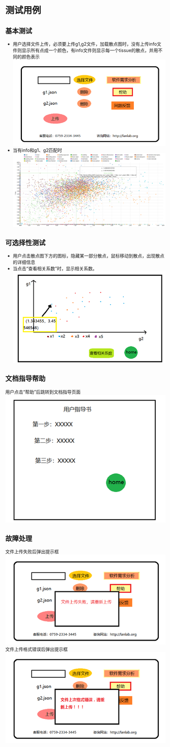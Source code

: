 # 测试用例
## 基本测试
- 用户选择文件上传，必须要上传g1,g2文件，加载散点图时，没有上传info文件则显示所有点成一个颜色，有info文件则显示每一个tissue的散点，并用不同的颜色表示   
![](https://raw.githubusercontent.com/bananahab/System/master/docs/image/homePage.png) 
- 当有info和g1、g2匹配时
![](https://raw.githubusercontent.com/bananahab/System/master/docs/image/page1.PNG)  

## 可选择性测试
- 用户点击散点图下方的图标，隐藏某一部分散点，鼠标移动到散点，出现散点的详细信息
- 当点击“查看相关系数”时，显示相关系数。
![](https://raw.githubusercontent.com/bananahab/System/master/docs/image/page2.png)  
## 文档指导帮助
   用户点击“帮助”后跳转到文档指导页面  
![](https://raw.githubusercontent.com/bananahab/System/master/docs/image/page4.png)  
## 故障处理
   文件上传失败后弹出提示框  
![](https://raw.githubusercontent.com/bananahab/System/master/docs/image/errorPage.png)  
   文件上传格式错误后弹出提示框
![](https://raw.githubusercontent.com/bananahab/System/master/docs/image/errorPage1.png)
 
 
 
